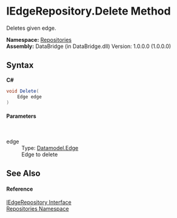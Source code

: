 # IEdgeRepository.Delete Method 
 

Deletes given edge.

**Namespace:**&nbsp;<a href="e0edd2e7-f86c-850a-35e3-670eb5412ec9">Repositories</a><br />**Assembly:**&nbsp;DataBridge (in DataBridge.dll) Version: 1.0.0.0 (1.0.0.0)

## Syntax

**C#**<br />
``` C#
void Delete(
	Edge edge
)
```


#### Parameters
&nbsp;<dl><dt>edge</dt><dd>Type: <a href="19be5487-4623-807c-776e-93934534c2f8">Datamodel.Edge</a><br />Edge to delete</dd></dl>

## See Also


#### Reference
<a href="2c1605e9-a3ea-356c-8773-7e85a228a5d8">IEdgeRepository Interface</a><br /><a href="e0edd2e7-f86c-850a-35e3-670eb5412ec9">Repositories Namespace</a><br />